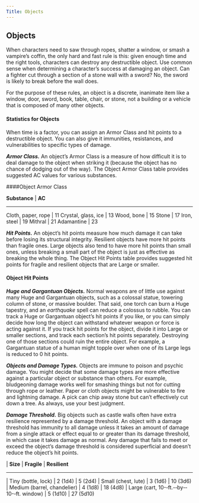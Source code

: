 ```yaml
---
Title: Objects
---
```


Objects
-------

When characters need to saw through ropes, shatter a window, or smash
a vampire’s coffin, the only hard and fast rule is this: given enough
time and the right tools, characters can destroy any destructible
object. Use common sense when determining a character’s success at
damaging an object. Can a fighter cut through a section of a stone
wall with a sword? No, the sword is likely to break before the wall
does.

For the purpose of these rules, an object is a discrete, inanimate
item like a window, door, sword, book, table, chair, or stone, not a
building or a vehicle that is composed of many other objects.

#### Statistics for Objects

When time is a factor, you can assign an Armor Class and hit points to
a destructible object. You can also give it immunities, resistances,
and vulnerabilities to specific types of damage.

***Armor Class.*** An object’s Armor Class is a measure of how
difficult it is to deal damage to the object when striking it (because
the object has no chance of dodging out of the way). The Object Armor
Class table provides suggested AC values for various substances.

####Object Armor Class

**Substance** | **AC**
-------------- -----
Cloth, paper, rope  | 11
Crystal, glass, ice  | 13
Wood, bone  | 15
Stone  | 17
Iron, steel  | 19
Mithral |  21
Adamantine  | 23

***Hit Points.*** An object’s hit points measure how much damage it
can take before losing its structural integrity. Resilient objects
have more hit points than fragile ones. Large objects also tend to
have more hit points than small ones, unless breaking a small part of
the object is just as effective as breaking the whole thing. The
Object Hit Points table provides suggested hit points for fragile and
resilient objects that are Large or smaller.

#### Object Hit Points

***Huge and Gargantuan Objects.*** Normal weapons are of little use
against many Huge and Gargantuan objects, such as a colossal statue,
towering column of stone, or massive boulder. That said, one torch can
burn a Huge tapestry, and an *earthquake* spell can reduce a colossus
to rubble. You can track a Huge or Gargantuan object’s hit points if
you like, or you can simply decide how long the object can withstand
whatever weapon or force is acting against it. If you track hit points
for the object, divide it into Large or smaller sections, and track
each section’s hit points separately. Destroying one of those sections
could ruin the entire object. For example, a Gargantuan statue of a
human might topple over when one of its Large legs is reduced to 0 hit
points.

***Objects and Damage Types.*** Objects are immune to poison and
psychic damage. You might decide that some damage types are more
effective against a particular object or substance than others. For
example, bludgeoning damage works well for smashing things but not for
cutting through rope or leather. Paper or cloth objects might be
vulnerable to fire and lightning damage. A pick can chip away stone
but can’t effectively cut down a tree. As always, use your best
judgment.

***Damage Threshold.*** Big objects such as castle walls often have
extra resilience represented by a damage threshold. An object with a
damage threshold has immunity to all damage unless it takes an amount
of damage from a single attack or effect equal to or greater than its
damage threshold, in which case it takes damage as normal. Any damage
that fails to meet or exceed the object’s damage threshold is
considered superficial and doesn’t reduce the object’s hit points.

| **Size**                                        | **Fragile**   | **Resilient**
------------------------------------------------- --------------- -----------------
| Tiny (bottle, lock)                             | 2 (1d4)       | 5 (2d4)
| Small (chest, lute)                             | 3 (1d6)       | 10 (3d6)
| Medium (barrel, chandelier)                     | 4 (1d8)       | 18 (4d8)
| Large (cart, 10-­‐ft.-­‐by-­‐10-­‐ft. window)   | 5 (1d10)      | 27 (5d10)

